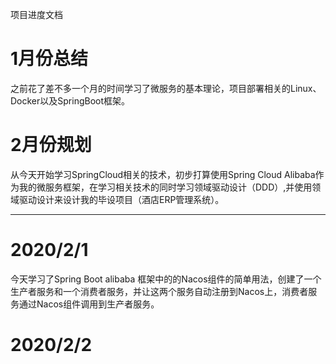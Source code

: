 项目进度文档


# 1月份总结 #
之前花了差不多一个月的时间学习了微服务的基本理论，项目部署相关的Linux、Docker以及SpringBoot框架。
# 2月份规划 #
从今天开始学习SpringCloud相关的技术，初步打算使用Spring Cloud Alibaba作为我的微服务框架，在学习相关技术的同时学习领域驱动设计（DDD）,并使用领域驱动设计来设计我的毕设项目（酒店ERP管理系统）。

----------

# 2020/2/1  #

今天学习了Spring Boot alibaba 框架中的的Nacos组件的简单用法，创建了一个生产者服务和一个消费者服务，并让这两个服务自动注册到Nacos上，消费者服务通过Nacos组件调用到生产者服务。


# 2020/2/2  #

